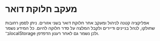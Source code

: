 # מעקב חלוקת דואר

אפליקציה קטנה לניהול ומעקב אחר חלוקת דואר בשני אזורים. ניתן לסמן רחובות שחולקו, לנהל בניינים ודיירים ולקבל המלצה על סדר חלוקה להיום. כל המידע נשמר ב־localStorage ולכן נשמר גם לאחר רענון הדפדפן.